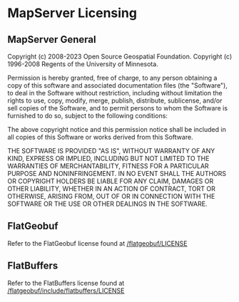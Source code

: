 MapServer Licensing
===================

MapServer General
-----------------

Copyright (c) 2008-2023 Open Source Geospatial Foundation.
Copyright (c) 1996-2008 Regents of the University of Minnesota.

Permission is hereby granted, free of charge, to any person obtaining a copy 
of this software and associated documentation files (the "Software"), to deal 
in the Software without restriction, including without limitation the rights 
to use, copy, modify, merge, publish, distribute, sublicense, and/or sell 
copies of the Software, and to permit persons to whom the Software is furnished
to do so, subject to the following conditions:

The above copyright notice and this permission notice shall be included in all 
copies of this Software or works derived from this Software.

THE SOFTWARE IS PROVIDED "AS IS", WITHOUT WARRANTY OF ANY KIND, EXPRESS OR 
IMPLIED, INCLUDING BUT NOT LIMITED TO THE WARRANTIES OF MERCHANTABILITY, 
FITNESS FOR A PARTICULAR PURPOSE AND NONINFRINGEMENT. IN NO EVENT SHALL THE 
AUTHORS OR COPYRIGHT HOLDERS BE LIABLE FOR ANY CLAIM, DAMAGES OR OTHER 
LIABILITY, WHETHER IN AN ACTION OF CONTRACT, TORT OR OTHERWISE, ARISING FROM, 
OUT OF OR IN CONNECTION WITH THE SOFTWARE OR THE USE OR OTHER DEALINGS IN THE 
SOFTWARE.

FlatGeobuf
----------

Refer to the FlatGeobuf license found at [/flatgeobuf/LICENSE](flatgeobuf/LICENSE)

FlatBuffers
-----------

Refer to the FlatBuffers license found at [/flatgeobuf/include/flatbuffers/LICENSE](flatgeobuf/include/flatbuffers/LICENSE)